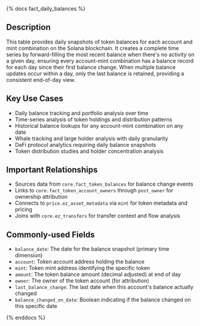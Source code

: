 {% docs fact_daily_balances %}

## Description
This table provides daily snapshots of token balances for each account and mint combination on the Solana blockchain. It creates a complete time series by forward-filling the most recent balance when there's no activity on a given day, ensuring every account-mint combination has a balance record for each day since their first balance change. When multiple balance updates occur within a day, only the last balance is retained, providing a consistent end-of-day view.

## Key Use Cases
- Daily balance tracking and portfolio analysis over time
- Time-series analysis of token holdings and distribution patterns
- Historical balance lookups for any account-mint combination on any date
- Whale tracking and large holder analysis with daily granularity
- DeFi protocol analytics requiring daily balance snapshots
- Token distribution studies and holder concentration analysis

## Important Relationships
- Sources data from `core.fact_token_balances` for balance change events
- Links to `core.fact_token_account_owners` through `post_owner` for ownership attribution
- Connects to `price.ez_asset_metadata` via `mint` for token metadata and pricing
- Joins with `core.ez_transfers` for transfer context and flow analysis

## Commonly-used Fields
- `balance_date`: The date for the balance snapshot (primary time dimension)
- `account`: Token account address holding the balance
- `mint`: Token mint address identifying the specific token
- `amount`: The token balance amount (decimal adjusted) at end of day
- `owner`: The owner of the token account (for attribution)
- `last_balance_change`: The last date when this account's balance actually changed
- `balance_changed_on_date`: Boolean indicating if the balance changed on this specific date

{% enddocs %}
